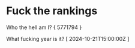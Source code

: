 # Fuck the rankings

Who the hell am I?
{ 5771794 }

What fucking year is it?
[ 2024-10-21T15:00:00Z ]
